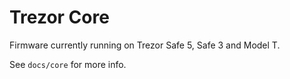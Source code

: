 # Trezor Core

Firmware currently running on Trezor Safe 5, Safe 3 and Model T.

See `docs/core` for more info.

